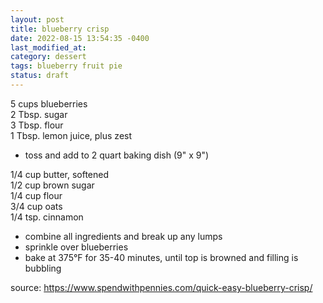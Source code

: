 ```yaml
---
layout: post
title: blueberry crisp
date: 2022-08-15 13:54:35 -0400
last_modified_at: 
category: dessert
tags: blueberry fruit pie
status: draft
---
```


5 cups blueberries  
2 Tbsp. sugar  
3 Tbsp. flour  
1 Tbsp. lemon juice, plus zest  
* toss and add to 2 quart baking dish (9" x 9")

1/4 cup butter, softened  
1/2 cup brown sugar  
1/4 cup flour  
3/4 cup oats  
1/4 tsp. cinnamon  
* combine all ingredients and break up any lumps
* sprinkle over blueberries
* bake at 375°F for 35-40 minutes, until top is browned and filling is bubbling

source: <https://www.spendwithpennies.com/quick-easy-blueberry-crisp/>
